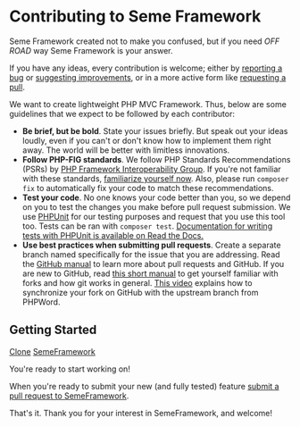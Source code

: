 # Contributing to Seme Framework

Seme Framework created not to make you confused, but if you need _OFF ROAD_ way Seme Framework is your answer.

If you have any ideas, every contribution is welcome; either by [reporting a bug](https://github.com/drosanda/seme-framework/issues/new?labels=Bug+Report&template=bug_report.md) or [suggesting improvements](https://github.com/drosanda/seme-framework/issues/new?labels=Change+Request&template=feature_request.md), or in a more active form like [requesting a pull](https://github.com/drosanda/seme-framework/pulls).

We want to create lightweight PHP MVC Framework. Thus, below are some guidelines that we expect to be followed by each contributor:

- **Be brief, but be bold**. State your issues briefly. But speak out your ideas loudly, even if you can't or don't know how to implement them right away. The world will be better with limitless innovations.
- **Follow PHP-FIG standards**. We follow PHP Standards Recommendations (PSRs) by [PHP Framework Interoperability Group](http://www.php-fig.org/). If you're not familiar with these standards, [familiarize yourself now](https://github.com/php-fig/fig-standards). Also, please run `composer fix` to automatically fix your code to match these recommendations.
- **Test your code**. No one knows your code better than you, so we depend on you to test the changes you make before pull request submission. We use [PHPUnit](https://phpunit.de/) for our testing purposes and request that you use this tool too. Tests can be ran with `composer test`. [Documentation for writing tests with PHPUnit is available on Read the Docs.](https://phpunit.readthedocs.io)
- **Use best practices when submitting pull requests**. Create a separate branch named specifically for the issue that you are addressing. Read the [GitHub manual](https://help.github.com/articles/about-pull-requests) to learn more about pull requests and GitHub. If you are new to GitHub, read [this short manual](https://help.github.com/articles/fork-a-repo) to get yourself familiar with forks and how git works in general. [This video](http://www.youtube.com/watch?v=-zvHQXnBO6c) explains how to synchronize your fork on GitHub with the upstream branch from PHPWord.

## Getting Started

[Clone](https://help.github.com/en/articles/cloning-a-repository) [SemeFramework](https://github.com/drosanda/seme-framework/)

You're ready to start working on!

When you're ready to submit your new (and fully tested) feature [submit a pull request to SemeFramework](https://github.com/drosanda/seme-framework/issues/new).

That's it. Thank you for your interest in SemeFramework, and welcome!
